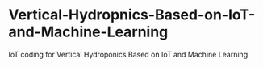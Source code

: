 # Vertical-Hydropnics-Based-on-IoT-and-Machine-Learning
IoT coding for Vertical Hydroponics Based on IoT and Machine Learning

